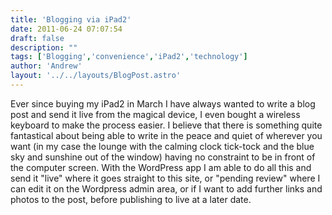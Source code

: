 ```yaml
---
title: 'Blogging via iPad2'
date: 2011-06-24 07:07:54
draft: false
description: ""
tags: ['Blogging','convenience','iPad2','technology']
author: 'Andrew'
layout: '../../layouts/BlogPost.astro'
---
```


Ever since buying my iPad2 in March I have always wanted to write a blog post and send it live from the magical device, I even bought a wireless keyboard to make the process easier. I believe that there is something quite fantastical about being able to write in the peace and quiet of wherever you want (in my case the lounge with the calming clock tick-tock and the blue sky and sunshine out of the window) having no constraint to be in front of the computer screen. With the WordPress app I am able to do all this and send it "live" where it goes straight to this site, or "pending review" where I can edit it on the Wordpress admin area, or if I want to add further links and photos to the post, before publishing to live at a later date.

